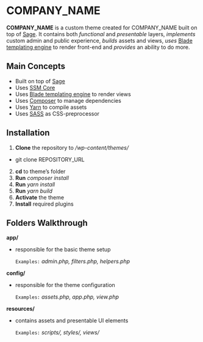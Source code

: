 # COMPANY_NAME

**COMPANY_NAME** is a custom theme created for COMPANY_NAME built on top of [Sage](https://roots.io/sage/). It contains both *functional* and *presentable* layers, *implements* custom admin and public experience, *builds* assets and views, *uses* [Blade templating engine](https://laravel.com/docs/5.7/blade) to render front-end and *provides* an ability to do more.

## Main Concepts

- Built on top of [Sage](https://roots.io/sage/)
- Uses [SSM Core](https://github.com/secretstache/ssm-core)
- Uses [Blade templating engine](https://laravel.com/docs/5.7/blade) to render views
- Uses [Composer](https://getcomposer.org/) to manage dependencies
- Uses [Yarn](https://yarnpkg.com/en/) to compile assets
- Uses [SASS](https://sass-lang.com/) as CSS-preprocessor

## Installation

1. **Clone** the repository to */wp-content/themes/*
- git clone REPOSITORY_URL
2. **cd** to theme’s folder
3. **Run** *composer install*
4. **Run** *yarn install*
6. **Run** *yarn build*
7. **Activate** the theme
8. **Install** required plugins


## Folders Walkthrough

**app/**

- responsible for the basic theme setup

  `Examples:` *admin.php, filters.php, helpers.php*

**config/**

- responsible for the theme configuration

  `Examples:` *assets.php, app.php, view.php*

**resources/**

- contains assets and presentable UI elements

  `Examples:` *scripts/, styles/, views/*
